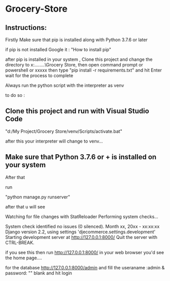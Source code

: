 # Grocery-Store
 
## Instructions:

Firstly Make sure that pip is installed along with Python 3.7.6 or later

if pip is not installed Google it : "How to install pip"

after pip is installed in your system , 
Clone this project
and change the directory to x:\....\....\Grocery Store,
then open command prompt or powershell or xxxxx
then type
"pip install -r requirements.txt"
and hit Enter
wait for the process to complete

Always run the python script with the interpreter as venv

to do so :

## Clone this project and run with Visual Studio Code


"d:/My Project/Grocery Store/venv/Scripts/activate.bat"

after this your interpreter will change to venv...


## Make sure that Python 3.7.6 or + is installed on your system

After that 

run

"python manage.py runserver"

after that u will see

Watching for file changes with StatReloader
Performing system checks...

System check identified no issues (0 silenced).
Month xx, 20xx - xx:xx:xx
Django version 2.2, using settings 'djecommerce.settings.development'
Starting development server at http://127.0.0.1:8000/
Quit the server with CTRL-BREAK.

if you see this then run http://127.0.0.1:8000/ in your web browser
you'd see the home page....

for the database http://127.0.0.1:8000/admin and fill the useraname :admin & password: ""   blank and hit login
